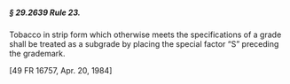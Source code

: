 ##### § 29.2639 Rule 23. #####

Tobacco in strip form which otherwise meets the specifications of a grade shall be treated as a subgrade by placing the special factor “S” preceding the grademark.

[49 FR 16757, Apr. 20, 1984]